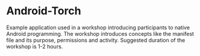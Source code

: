 Android-Torch
=============

Example application used in a workshop introducing participants to native Android programming. The workshop introduces concepts like the manifest file and its purpose, permissions and activity. Suggested duration of the workshop is 1-2 hours.
